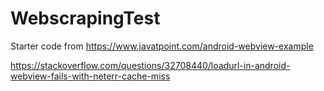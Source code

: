 # WebscrapingTest

Starter code from https://www.javatpoint.com/android-webview-example

https://stackoverflow.com/questions/32708440/loadurl-in-android-webview-fails-with-neterr-cache-miss